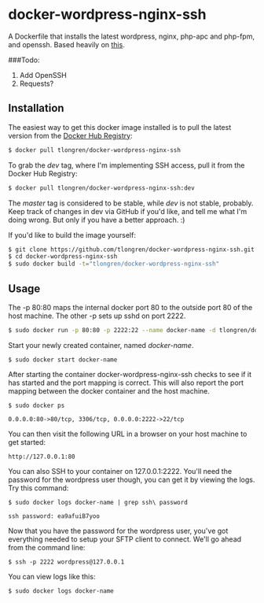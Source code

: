 # docker-wordpress-nginx-ssh
A Dockerfile that installs the latest wordpress, nginx, php-apc and php-fpm, and openssh. Based heavily on [this](https://registry.hub.docker.com/u/oskarhane/docker-wordpress-nginx-ssh/).

###Todo:

1. Add OpenSSH
2. Requests?

## Installation

The easiest way to get this docker image installed is to pull the latest version from the [Docker Hub Registry](https://registry.hub.docker.com/u/tlongren/docker-wordpress-nginx-ssh/):

```bash
$ docker pull tlongren/docker-wordpress-nginx-ssh
```

To grab the *dev* tag, where I'm implementing SSH access, pull it from the Docker Hub Registry:

```bash
$ docker pull tlongren/docker-wordpress-nginx-ssh:dev
```

The *master* tag is considered to be stable, while *dev* is not stable, probably. Keep track of changes in dev via GitHub if you'd like, and tell me what I'm doing wrong. But only if you have a better approach. :)

If you'd like to build the image yourself:

```bash
$ git clone https://github.com/tlongren/docker-wordpress-nginx-ssh.git
$ cd docker-wordpress-nginx-ssh
$ sudo docker build -t="tlongren/docker-wordpress-nginx-ssh"
```

## Usage

The -p 80:80 maps the internal docker port 80 to the outside port 80 of the host machine. The other -p sets up sshd on port 2222.

```bash
$ sudo docker run -p 80:80 -p 2222:22 --name docker-name -d tlongren/docker-wordpress-nginx-ssh
```

Start your newly created container, named *docker-name*.

```
$ sudo docker start docker-name
```

After starting the container docker-wordpress-nginx-ssh checks to see if it has started and the port mapping is correct.  This will also report the port mapping between the docker container and the host machine.

```
$ sudo docker ps

0.0.0.0:80->80/tcp, 3306/tcp, 0.0.0.0:2222->22/tcp
```

You can then visit the following URL in a browser on your host machine to get started:

```
http://127.0.0.1:80
```

You can also SSH to your container on 127.0.0.1:2222. You'll need the password for the wordpress user though, you can get it by viewing the logs. Try this command:

```
$ sudo docker logs docker-name | grep ssh\ password

ssh password: ea9afuiB7yoo
```

Now that you have the password for the wordpress user, you've got everything needed to setup your SFTP client to connect. We'll go ahead from the command line:

```
$ ssh -p 2222 wordpress@127.0.0.1
```

You can view logs like this:

```
$ sudo docker logs docker-name
```